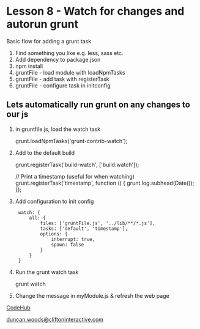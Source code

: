 Lesson 8 - Watch for changes and autorun grunt
==============================================

Basic flow for adding a grunt task

1. Find something you like e.g. less, sass etc.
2. Add dependency to package.json
3. npm install
4. gruntFile - load module with loadNpmTasks
5. gruntFile - add task with registerTask
6. gruntFile - configure task in initconfig


Lets automatically run grunt on any changes to our js
-----------------------------------------------------

1. in gruntfile.js, load the watch task

    grunt.loadNpmTasks('grunt-contrib-watch');

2. Add to the default build

    grunt.registerTask('build-watch', ['build:watch']);

    // Print a timestamp (useful for when watching)
    grunt.registerTask('timestamp', function () {
        grunt.log.subhead(Date());
    });

3. Add configuration to init config

        watch: {
            all: {
                files: ['gruntFile.js', '../lib/**/*.js'],
                tasks: ['default', 'timestamp'],
                options: {
                    interrupt: true,
                    spawn: false
                }
            }
        }

4. Run the grunt watch task

    grunt watch

5. Change the message in myModule.js & refresh the web page


[CodeHub](http://www.codehub.org.uk/)

<duncan.woods@cliftoninteractive.com>